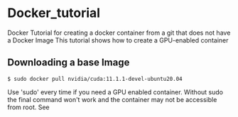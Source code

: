 # Docker_tutorial
Docker Tutorial for creating a docker container from a git that does not have a Docker Image
This tutorial shows how to create a GPU-enabled container 

## Downloading a base Image
```
$ sudo docker pull nvidia/cuda:11.1.1-devel-ubuntu20.04
```
Use 'sudo' every time if you need a GPU enabled container. Without sudo the final command won't work and the container may not be accessible from root.
See 
